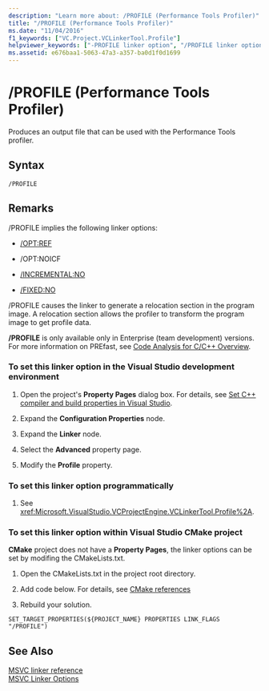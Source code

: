 ```yaml
---
description: "Learn more about: /PROFILE (Performance Tools Profiler)"
title: "/PROFILE (Performance Tools Profiler)"
ms.date: "11/04/2016"
f1_keywords: ["VC.Project.VCLinkerTool.Profile"]
helpviewer_keywords: ["-PROFILE linker option", "/PROFILE linker option"]
ms.assetid: e676baa1-5063-47a3-a357-ba0d1f0d1699
---
```

# /PROFILE (Performance Tools Profiler)

Produces an output file that can be used with the Performance Tools profiler.

## Syntax

```
/PROFILE
```

## Remarks

/PROFILE implies the following linker options:

- [/OPT:REF](opt-optimizations.md)

- /OPT:NOICF

- [/INCREMENTAL:NO](incremental-link-incrementally.md)

- [/FIXED:NO](fixed-fixed-base-address.md)

/PROFILE causes the linker to generate a relocation section in the program image.  A relocation section allows the profiler to transform the program image to get profile data.

**/PROFILE** is only available only in Enterprise (team development) versions.  For more information on PREfast, see [Code Analysis for C/C++ Overview](../../code-quality/code-analysis-for-c-cpp-overview.md).

### To set this linker option in the Visual Studio development environment

1. Open the project's **Property Pages** dialog box. For details, see [Set C++ compiler and build properties in Visual Studio](../working-with-project-properties.md).

1. Expand the **Configuration Properties** node.

1. Expand the **Linker** node.

1. Select the **Advanced** property page.

1. Modify the **Profile** property.

### To set this linker option programmatically

1. See <xref:Microsoft.VisualStudio.VCProjectEngine.VCLinkerTool.Profile%2A>.

### To set this linker option within Visual Studio CMake project

**CMake** project does not have a **Property Pages**, the linker options can be set by modifing the CMakeLists.txt.

1. Open the CMakeLists.txt in the project root directory.

1. Add code below. For details, see [CMake references](https://cmake.org/cmake/help/v3.0/command/set_target_properties.html)

1. Rebuild your solution.

```
SET_TARGET_PROPERTIES(${PROJECT_NAME} PROPERTIES LINK_FLAGS "/PROFILE")
```

## See Also

[MSVC linker reference](linking.md)<br/>
[MSVC Linker Options](linker-options.md)
